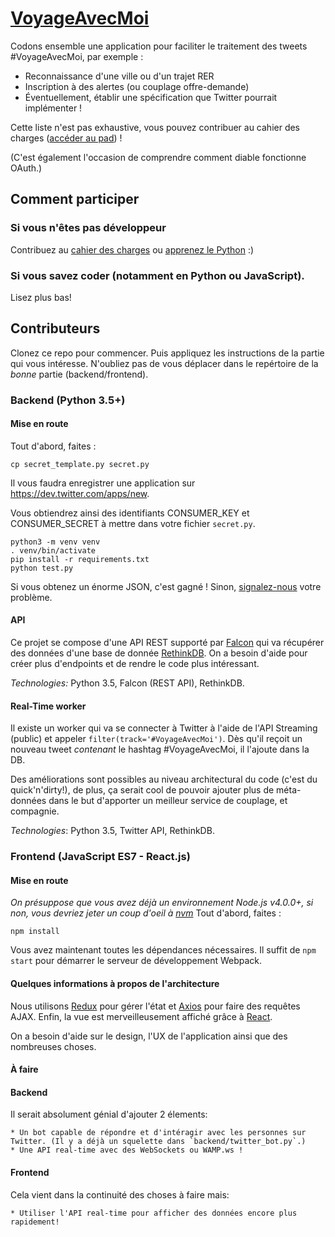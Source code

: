 # [VoyageAvecMoi](http://www.voyageavecmoi.xyz)

Codons ensemble une application pour faciliter le traitement des tweets #VoyageAvecMoi, par exemple :

- Reconnaissance d'une ville ou d'un trajet RER
- Inscription à des alertes (ou couplage offre-demande)
- Éventuellement, établir une spécification que Twitter pourrait implémenter !

Cette liste n'est pas exhaustive, vous pouvez contribuer au cahier des charges ([accéder au pad](https://public.etherpad-mozilla.org/p/weYzt8Ui16)) !

(C'est également l'occasion de comprendre comment diable fonctionne OAuth.)

## Comment participer

### Si vous n'êtes pas développeur

Contribuez au [cahier des charges](https://public.etherpad-mozilla.org/p/weYzt8Ui16)
ou [apprenez le Python](http://apprendre-python.com) :)

### Si vous savez coder (notamment en Python ou JavaScript).

Lisez plus bas!

## Contributeurs

Clonez ce repo pour commencer.
Puis appliquez les instructions de la partie qui vous intéresse.
N'oubliez pas de vous déplacer dans le repértoire de la *bonne* partie (backend/frontend).

### Backend (Python 3.5+)

#### Mise en route
Tout d'abord, faites :

    cp secret_template.py secret.py

Il vous faudra enregistrer une application sur https://dev.twitter.com/apps/new.

Vous obtiendrez ainsi des identifiants CONSUMER_KEY et CONSUMER_SECRET à mettre dans votre fichier `secret.py`.

    python3 -m venv venv
    . venv/bin/activate
    pip install -r requirements.txt
    python test.py

Si vous obtenez un énorme JSON, c'est gagné ! Sinon, [signalez-nous](https://github.com/jilljenn/voyageavecmoi/issues) votre problème.

#### API
Ce projet se compose d'une API REST supporté par [Falcon](http://falconframework.org) qui va récupérer des données d'une base de donnée [RethinkDB](https://rethinkdb.com).
On a besoin d'aide pour créer plus d'endpoints et de rendre le code plus intéressant.

*Technologies:* Python 3.5, Falcon (REST API), RethinkDB.

#### Real-Time worker
Il existe un worker qui va se connecter à Twitter à l'aide de l'API Streaming (public) et appeler `filter(track='#VoyageAvecMoi')`.
Dès qu'il reçoit un nouveau tweet _contenant_ le hashtag #VoyageAvecMoi, il l'ajoute dans la DB.

Des améliorations sont possibles au niveau architectural du code (c'est du quick'n'dirty!), de plus, ça serait cool de pouvoir ajouter plus de méta-données dans le but d'apporter un meilleur service de couplage, et compagnie.

*Technologies*: Python 3.5, Twitter API, RethinkDB.

### Frontend (JavaScript ES7 - React.js)

#### Mise en route
*On présuppose que vous avez déjà un environnement Node.js v4.0.0+, si non, vous devriez jeter un coup d'oeil à [nvm](https://github.com/creationix/nvm)*
Tout d'abord, faites :

```console
npm install
```

Vous avez maintenant toutes les dépendances nécessaires.
Il suffit de `npm start` pour démarrer le serveur de développement Webpack.

#### Quelques informations à propos de l'architecture
Nous utilisons [Redux](https://github.com/rackt/redux) pour gérer l'état et [Axios](https://github.com/mzabriskie/axios) pour faire des requêtes AJAX.
Enfin, la vue est merveilleusement affiché grâce à [React](https://facebook.github.io/react/).

On a besoin d'aide sur le design, l'UX de l'application ainsi que des nombreuses choses.

#### À faire

#### Backend
Il serait absolument génial d'ajouter 2 élements:

	* Un bot capable de répondre et d'intéragir avec les personnes sur Twitter. (Il y a déjà un squelette dans `backend/twitter_bot.py`.)
	* Une API real-time avec des WebSockets ou WAMP.ws !

#### Frontend
Cela vient dans la continuité des choses à faire mais:

	* Utiliser l'API real-time pour afficher des données encore plus rapidement!
